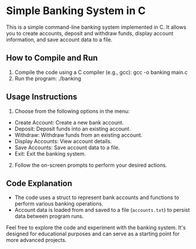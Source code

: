 # Simple Banking System in C

This is a simple command-line banking system implemented in C. It allows you to create accounts, deposit and withdraw funds, display account information, and save account data to a file.

## How to Compile and Run

1. Compile the code using a C compiler (e.g., gcc):
gcc -o banking main.c
2. Run the program:
./banking

## Usage Instructions

1. Choose from the following options in the menu:
- Create Account: Create a new bank account.
- Deposit: Deposit funds into an existing account.
- Withdraw: Withdraw funds from an existing account.
- Display Accounts: View account details.
- Save Accounts: Save account data to a file.
- Exit: Exit the banking system.

2. Follow the on-screen prompts to perform your desired actions.

## Code Explanation

- The code uses a struct to represent bank accounts and functions to perform various banking operations.
- Account data is loaded from and saved to a file (`accounts.txt`) to persist data between program runs.

Feel free to explore the code and experiment with the banking system. It's designed for educational purposes and can serve as a starting point for more advanced projects.
